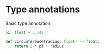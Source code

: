 

# Type annotations

Basic type annotation
```python
pi: float = 3.142

def circumference(radius: float) -> float:
    return 2 * pi * radius
```
<!--stackedit_data:
eyJoaXN0b3J5IjpbMjA3NzgzOTM5OSw3MzA5OTgxMTZdfQ==
-->